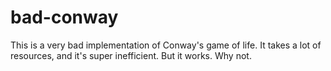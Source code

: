# bad-conway

This is a very bad implementation of Conway's game of life. It takes a lot
of resources, and it's super inefficient. But it works. Why not.

